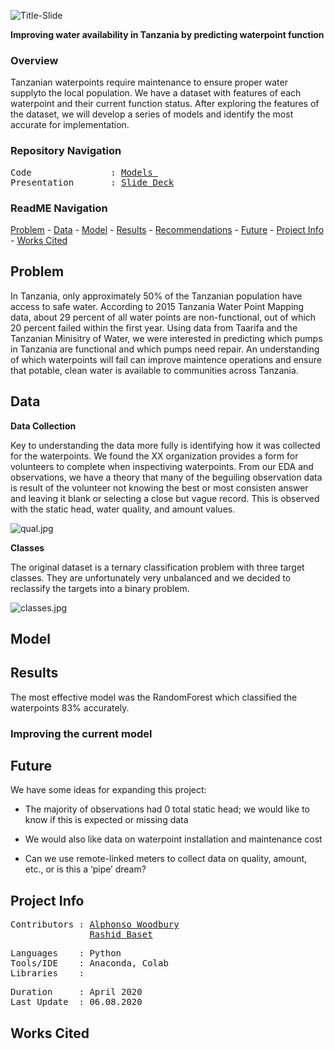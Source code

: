 ![Title-Slide](https://github.com/a-woodbury/Water_World/blob/master/Resources/ghfsplash.jpg)

**Improving water availability in Tanzania by predicting waterpoint function**

### Overview

Tanzanian waterpoints require maintenance to ensure proper water supplyto the local population. We have a dataset with features of each waterpoint and their current function status. After exploring the features of the dataset, we will develop a series of models and identify the most accurate for implementation. 

### Repository Navigation
<pre>
Code               : <a href=https://github.com/a-woodbury/Water_World/tree/master/Jupyter_Notebooks/Modeling>Models </a>
Presentation       : <a href=https://github.com/a-woodbury/Water_World/blob/master/Final_Presentation/Functionality_Prediction.pdf>Slide Deck</a>
</pre>

### ReadME Navigation

[Problem](https://github.com/a-woodbury/Glass_Half-full/blob/master/README.md#problem) - 
[Data](https://github.com/a-woodbury/Glass_Half-full#data) -
[Model](https://github.com/a-woodbury/Glass_Half-full#model) -
[Results](https://github.com/a-woodbury/Glass_Half-full#results) - 
[Recommendations](https://github.com/a-woodbury/Glass_Half-full#recommendations) - 
[Future](https://github.com/a-woodbury/Glass_Half-full#future) - 
[Project Info](https://github.com/a-woodbury/Glass_Half-full#project-info) -
[Works Cited](https://github.com/a-woodbury/Glass_Half-full#works-cited)



## Problem

In Tanzania, only approximately 50% of the Tanzanian population have access to safe water. According to 2015 Tanzania Water Point Mapping data, about 29 percent of all water points are non-functional, out of which 20 percent failed within the first year. Using data from Taarifa and the Tanzanian Minisitry of Water, we were interested in predicting which pumps in Tanzania are functional and which pumps need repair. An understanding of which waterpoints will fail can improve maintence operations and ensure that potable, clean water is available to communities across Tanzania.

## Data


**Data Collection**

Key to understanding the data more fully is identifying how it was collected for the waterpoints. We found the XX organization provides a form for volunteers to complete when inspectiving waterpoints. From our EDA and observations, we have a theory that many of the beguiling observation data is result of the volunteer not knowing the best or most consisten answer and leaving it blank or selecting a close but vague record. This is observed with the static head, water quality, and amount values.

![qual.jpg](https://github.com/a-woodbury/Glass_Half-full/blob/master/Resources/form.png)

**Classes**

The original dataset is a ternary classification problem with three target classes. They are unfortunately very unbalanced and we decided to reclassify the targets into a binary problem. 

![classes.jpg](https://github.com/a-woodbury/Glass_Half-full/blob/master/Images/genrecounts.png)

## Model

## Results

The most effective model was the RandomForest which classified the waterpoints 83% accurately.


### Improving the current model

## Future

We have some ideas for expanding this project:

- The majority of observations had 0 total static head; we would like to know if this is expected or missing data

- We would also like data on waterpoint installation and maintenance cost

- Can we use remote-linked meters to collect data on quality, amount, etc., or is this a ‘pipe’ dream?



## Project Info
<pre>
Contributors : <a href=https://github.com/a-woodbury>Alphonso Woodbury</a>
               <a href=https://github.com/rashidbaset>Rashid Baset</a>
</pre>

<pre>
Languages    : Python
Tools/IDE    : Anaconda, Colab
Libraries    : 
</pre>

<pre>
Duration     : April 2020
Last Update  : 06.08.2020
</pre>

## Works Cited
